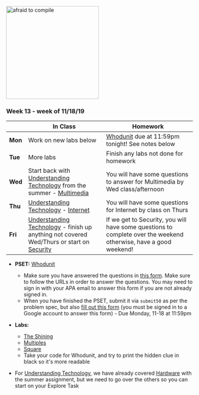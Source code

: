 <img src="https://www.digitaltechnologylabs.com/wp-content/uploads/2019/06/11.png" alt="afraid to compile" height="250">

### Week 13 - week of 11/18/19 

  |       |In Class               |Homework   |
  |-------|---------              |---------  |
  |**Mon**|Work on new labs below |[Whodunit](https://docs.cs50.net/2019/ap/problems/whodunit/whodunit.html) due at 11:59pm tonight! See notes below|
  |**Tue**|More labs              |Finish any labs not done for homework|
  |**Wed**|Start back with [Understanding Technology](/ap/curriculum/understanding_technology) from the summer - [Multimedia](/ap/curriculum/understanding_technology/multimedia/)|You will have some questions to answer for Multimedia by Wed class/afternoon|
  |**Thu**|[Understanding Technology](/ap/curriculum/understanding_technology) - [Internet](/ap/curriculum/understanding_technology/internet/)|You will have some questions for Internet by class on Thurs|
  |**Fri**|[Understanding Technology](/ap/curriculum/understanding_technology) - finish up anything not covered Wed/Thurs or start on [Security](/ap/curriculum/understanding_technology/security/) |If we get to Security, you will have some questions to complete over the weekend otherwise, have a good weekend!|

* **PSET:** [Whodunit](https://docs.cs50.net/2019/ap/problems/whodunit/whodunit.html)
  * Make sure you have answered the questions in [this form](https://forms.microsoft.com/Pages/ResponsePage.aspx?id=pzkNu6tRKkuypSiSsDYamccaKXZ-XoNApSiIBzYo6sNUQzFLTEg4VDJEM1ZMMEhZRzdVNzZSQlZJTi4u). Make sure to follow the URLs in order to answer the questions. You may need to sign in with your APA email to answer this form if you are not already signed in.
  * When you have finished the PSET, submit it via `submit50` as per the problem spec, but also [fill out this form](https://forms.gle/wLirNKRvQqfcnNvx6) (you must be signed in to a Google account to answer this form) - Due Monday, 11-18 at 11:59pm

* **Labs:**
  * [The Shining](https://lab.cs50.io/candib80/cs50labs/c/shining/)
  * [Multiples](https://lab.cs50.io/candib80/cs50labs/c/multiples/)
  * [Square](https://lab.cs50.io/candib80/cs50labs/c/square/)
  * Take your code for Whodunit, and try to print the hidden clue in black so it's more readable
  
* For [Understanding Technology](/ap/curriculum/understanding_technology), we have already covered [Hardware](/ap/curriculum/understanding_technology/hardware/) with the summer assignment, but we need to go over the others so you can start on your Explore Task 